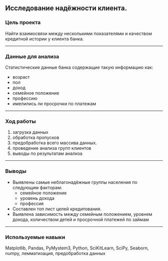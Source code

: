 ## Исследование надёжности клиента.

### Цель проекта

Найти взаимосвязи между несколькими показателями и качеством кредитной истории у клиента банка.
***
### Данные для анализа
Статистические данные банка содержащие такую информацию как:
* возраст
* пол 
* доход
* семейное положение
* профессию
* имелились ли просрочки по платежам

***
### Ход работы
1. загрузка данных
2. обработка пропусков
3. предобработка всего массива данных.
4. проведение анализа групп клиентов
5. выводы по результатам анализа

***
### Выводы
* Выявлены самые неблагонадёжные группы населения по следующим факторам:
  * семейное положение
  * уровень дохода
  * профессия
* Составлен топ лист целей кредитования. 
* Выявлена зависимость между семейным положением, уровнем дохода, количеством детей и просрочной платежей по займам

***
### Используемые навыки
Matplotlib, Pandas, PyMystem3, Python, SciKitLearn, SciPy, Seaborn, numpy, лемматизация, предобработка данных
